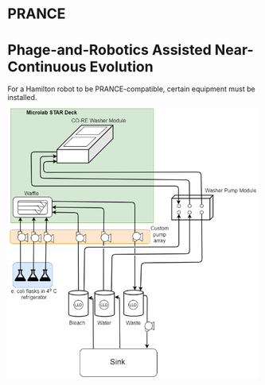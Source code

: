 # PRANCE
# Phage-and-Robotics Assisted Near-Continuous Evolution

For a Hamilton robot to be PRANCE-compatible, certain equipment must be installed.

![alt text](https://github.com/Golaszewski/PRANCE/blob/main/Extras/pid.png)
